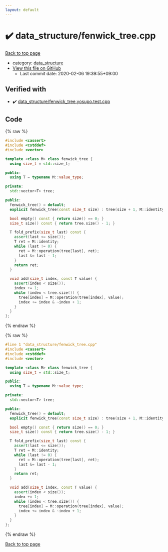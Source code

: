 ```yaml
---
layout: default
---
```


<!-- mathjax config similar to math.stackexchange -->
<script type="text/javascript" async
  src="https://cdnjs.cloudflare.com/ajax/libs/mathjax/2.7.5/MathJax.js?config=TeX-MML-AM_CHTML">
</script>
<script type="text/x-mathjax-config">
  MathJax.Hub.Config({
    TeX: { equationNumbers: { autoNumber: "AMS" }},
    tex2jax: {
      inlineMath: [ ['$','$'] ],
      processEscapes: true
    },
    "HTML-CSS": { matchFontHeight: false },
    displayAlign: "left",
    displayIndent: "2em"
  });
</script>

<script type="text/javascript" src="https://cdnjs.cloudflare.com/ajax/libs/jquery/3.4.1/jquery.min.js"></script>
<script src="https://cdn.jsdelivr.net/npm/jquery-balloon-js@1.1.2/jquery.balloon.min.js" integrity="sha256-ZEYs9VrgAeNuPvs15E39OsyOJaIkXEEt10fzxJ20+2I=" crossorigin="anonymous"></script>
<script type="text/javascript" src="../../assets/js/copy-button.js"></script>
<link rel="stylesheet" href="../../assets/css/copy-button.css" />


# :heavy_check_mark: data_structure/fenwick_tree.cpp

<a href="../../index.html">Back to top page</a>

* category: <a href="../../index.html#c8f6850ec2ec3fb32f203c1f4e3c2fd2">data_structure</a>
* <a href="{{ site.github.repository_url }}/blob/master/data_structure/fenwick_tree.cpp">View this file on GitHub</a>
    - Last commit date: 2020-02-06 19:39:55+09:00




## Verified with

* :heavy_check_mark: <a href="../../verify/data_structure/fenwick_tree.yosupo.test.cpp.html">data_structure/fenwick_tree.yosupo.test.cpp</a>


## Code

<a id="unbundled"></a>
{% raw %}
```cpp
#include <cassert>
#include <cstddef>
#include <vector>

template <class M> class fenwick_tree {
  using size_t = std::size_t;

public:
  using T = typename M::value_type;

private:
  std::vector<T> tree;

public:
  fenwick_tree() = default;
  explicit fenwick_tree(const size_t size) : tree(size + 1, M::identity) {}

  bool empty() const { return size() == 0; }
  size_t size() const { return tree.size() - 1; }

  T fold_prefix(size_t last) const {
    assert(last <= size());
    T ret = M::identity;
    while (last != 0) {
      ret = M::operation(tree[last], ret);
      last &= last - 1;
    }
    return ret;
  }

  void add(size_t index, const T value) {
    assert(index < size());
    index += 1;
    while (index < tree.size()) {
      tree[index] = M::operation(tree[index], value);
      index += index & ~index + 1;
    }
  }
};
```
{% endraw %}

<a id="bundled"></a>
{% raw %}
```cpp
#line 1 "data_structure/fenwick_tree.cpp"
#include <cassert>
#include <cstddef>
#include <vector>

template <class M> class fenwick_tree {
  using size_t = std::size_t;

public:
  using T = typename M::value_type;

private:
  std::vector<T> tree;

public:
  fenwick_tree() = default;
  explicit fenwick_tree(const size_t size) : tree(size + 1, M::identity) {}

  bool empty() const { return size() == 0; }
  size_t size() const { return tree.size() - 1; }

  T fold_prefix(size_t last) const {
    assert(last <= size());
    T ret = M::identity;
    while (last != 0) {
      ret = M::operation(tree[last], ret);
      last &= last - 1;
    }
    return ret;
  }

  void add(size_t index, const T value) {
    assert(index < size());
    index += 1;
    while (index < tree.size()) {
      tree[index] = M::operation(tree[index], value);
      index += index & ~index + 1;
    }
  }
};

```
{% endraw %}

<a href="../../index.html">Back to top page</a>

